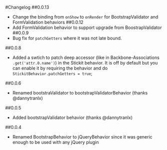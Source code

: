 #Changelog
##0.0.13
- Change the binding from `onShow` to `onRender`  for BootstrapValidator and FormValidation behaviors
##0.0.12
- Add FormValidation behavior to support upgrade from BoostrapValidator
##0.0.9
- Bug fix for `patchGetters` where it was not late bound.

##0.0.8
- Added a swtich to patch deep accessor (like in Backbone-Associations `.get('attr.0.name')`) in the Stickit behavior. It is off by default but you can enable it by requiring the behavior and do `StickitBehavior.patchGetters = true`;

##0.0.6
- Renamed bootstraValidator to bootstrapValidatorBehavior (thanks @dannytranlx)

##0.0.5
- Added bootstrapValidator behavior (thanks @dannytranlx)

##0.0.4
- Renamed BootstrapBehavior to jQueryBehavior since it was generic enough to be used with any jQuery plugin
